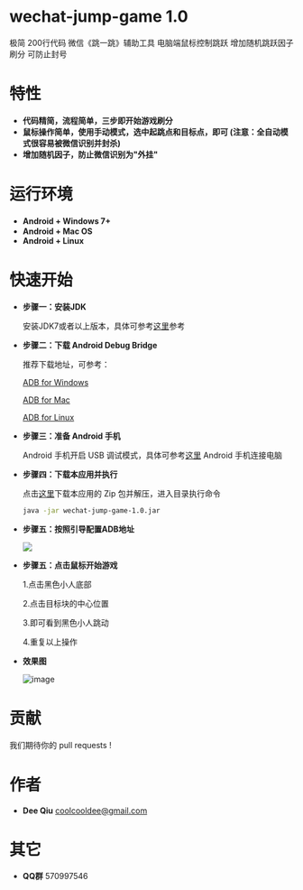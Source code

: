 # wechat-jump-game 1.0
极简 200行代码 微信《跳一跳》辅助工具 电脑端鼠标控制跳跃 增加随机跳跃因子 刷分 可防止封号

特性
===
- __代码精简，流程简单，三步即开始游戏刷分__　
- __鼠标操作简单，使用手动模式，选中起跳点和目标点，即可 (注意：全自动模式很容易被微信识别并封杀)__　
- __增加随机因子，防止微信识别为"外挂"__

运行环境
====
- __Android + Windows 7+__　
- __Android + Mac OS__
- __Android + Linux__


快速开始
======
- __步骤一：安装JDK__

    安装JDK7或者以上版本，具体可参考[这里](https://www.cnblogs.com/takeyblogs/p/7457913.html)参考

- __步骤二：下载 Android Debug Bridge__

    推荐下载地址，可参考：

    [ADB for Windows](https://dl.google.com/android/repository/platform-tools-latest-windows.zip)

    [ADB for Mac](https://dl.google.com/android/repository/platform-tools-latest-darwin.zip)

    [ADB for Linux](https://dl.google.com/android/repository/platform-tools-latest-linux.zip)

- __步骤三：准备 Android 手机__

    Android 手机开启 USB 调试模式，具体可参考[这里](https://jingyan.baidu.com/article/0eb457e50b99d003f0a9055f.html)
    Android 手机连接电脑

- __步骤四：下载本应用并执行__

    点击[这里](https://github.com/coolcooldee/wechat-jump-game/archive/master.zip)下载本应用的 Zip 包并解压，进入目录执行命令
    ```bash
    java -jar wechat-jump-game-1.0.jar
    ```

- __步骤五：按照引导配置ADB地址__

    ![](https://github.com/coolcooldee/wechat-jump-game/blob/master/doc/adb-setting.png)

- __步骤五：点击鼠标开始游戏__

    1.点击黑色小人底部

    2.点击目标块的中心位置

    3.即可看到黑色小人跳动

    4.重复以上操作

- __效果图__

    ![image](https://github.com/coolcooldee/wechat-jump-game/blob/master/doc/demo.gif)

贡献
===
我们期待你的 pull requests !

作者
===
* __Dee Qiu__ <coolcooldee@gmail.com>

其它
===
* __QQ群__ 570997546





